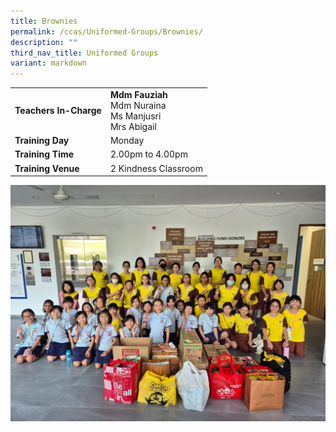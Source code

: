 ```yaml
---
title: Brownies
permalink: /ccas/Uniformed-Groups/Brownies/
description: ""
third_nav_title: Uniformed Groups
variant: markdown
---
```

| | |
| --- | ---|
| **Teachers In-Charge** |**Mdm Fauziah**<br>Mdm Nuraina<br>Ms Manjusri<br>Mrs Abigail
|**Training Day**|Monday
|**Training Time**|2.00pm to 4.00pm
|**Training Venue**|2 Kindness Classroom

![](/images/CCA/WhatsApp_Image_2024_05_20_at_15_51_44.jpg)
